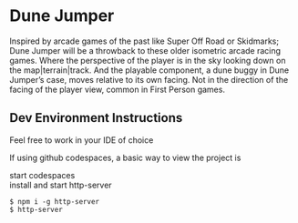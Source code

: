 # Dune Jumper
Inspired by arcade games of the past like Super Off Road or Skidmarks; Dune Jumper will be a throwback to these older isometric arcade racing games. Where the perspective of the player is in the sky looking down on the map|terrain|track. And the playable component, a dune buggy in Dune Jumper’s case, moves relative to its own facing. Not in the direction of the facing of the player view, common in First Person games.

## Dev Environment Instructions
Feel free to work in your IDE of choice

If using github codespaces, a basic way to view the project is

start codespaces  
install and start http-server
```
$ npm i -g http-server
$ http-server
```